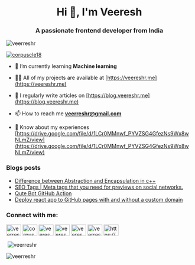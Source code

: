 <h1 align="center">Hi 👋, I'm Veeresh</h1>
<h3 align="center">A passionate frontend developer from India</h3>

<p align="left"> <img src="https://komarev.com/ghpvc/?username=veerreshr&label=Profile%20views&color=0e75b6&style=flat" alt="veerreshr" /> </p>

<p align="left"> <a href="https://twitter.com/corpuscle18" target="blank"><img src="https://img.shields.io/twitter/follow/corpuscle18?logo=twitter&style=for-the-badge" alt="corpuscle18" /></a> </p>

- 🌱 I’m currently learning **Machine learning**

- 👨‍💻 All of my projects are available at [https://veereshr.me](https://veereshr.me)

- 📝 I regularly write articles on [https://blog.veereshr.me](https://blog.veereshr.me)

- 📫 How to reach me **veerreshr@gmail.com**

- 📄 Know about my experiences [https://drive.google.com/file/d/1LCr0MMnwf_PYVZSG4GfezNs9Wx8wNLmZ/view](https://drive.google.com/file/d/1LCr0MMnwf_PYVZSG4GfezNs9Wx8wNLmZ/view)

### Blogs posts
<!-- BLOG-POST-LIST:START -->
- [Difference between Abstraction and Encapsulation in c++](https://blog.veereshr.me/difference-between-abstraction-and-encapsulation-in-c)
- [SEO Tags | Meta tags that you need for previews on social networks.](https://blog.veereshr.me/seo-tags-or-meta-tags-that-you-need-for-previews-on-social-networks-1)
- [Qute Bot GitHub Action](https://blog.veereshr.me/qute-bot-github-action)
- [Deploy react app to GitHub pages with and without a custom domain](https://blog.veereshr.me/deploy-react-app-to-github-pages-with-and-without-a-custom-domain)
<!-- BLOG-POST-LIST:END -->

<h3 align="left">Connect with me:</h3>
<p align="left">
<a href="https://dev.to/veerreshr" target="blank"><img align="center" src="https://cdn.jsdelivr.net/npm/simple-icons@3.0.1/icons/dev-dot-to.svg" alt="veerreshr" height="30" width="40" /></a>
<a href="https://twitter.com/corpuscle18" target="blank"><img align="center" src="https://cdn.jsdelivr.net/npm/simple-icons@3.0.1/icons/twitter.svg" alt="corpuscle18" height="30" width="40" /></a>
<a href="https://linkedin.com/in/veereshr" target="blank"><img align="center" src="https://cdn.jsdelivr.net/npm/simple-icons@3.0.1/icons/linkedin.svg" alt="veereshr" height="30" width="40" /></a>
<a href="https://instagram.com/veereshrr" target="blank"><img align="center" src="https://cdn.jsdelivr.net/npm/simple-icons@3.0.1/icons/instagram.svg" alt="veereshrr" height="30" width="40" /></a>
<a href="https://www.hackerrank.com/veeresh_ravipat1" target="blank"><img align="center" src="https://cdn.jsdelivr.net/npm/simple-icons@3.0.1/icons/hackerrank.svg" alt="veeresh_ravipat1" height="30" width="40" /></a>
<a href="https://www.hackerearth.com/veerreshr" target="blank"><img align="center" src="https://cdn.jsdelivr.net/npm/simple-icons@3.0.1/icons/hackerearth.svg" alt="veerreshr" height="30" width="40" /></a>
<a href="/https://blog.veereshr.me/rss.xml" target="blank"><img align="center" src="https://cdn.jsdelivr.net/npm/simple-icons@3.0.1/icons/rss.svg" alt="https://blog.veereshr.me/rss.xml" height="30" width="40" /></a>
</p>


<p>&nbsp;<img align="center" src="https://github-readme-stats.vercel.app/api?username=veerreshr&show_icons=true&locale=en" alt="veerreshr" /></p>

<p><img align="center" src="https://github-readme-streak-stats.herokuapp.com/?user=veerreshr&" alt="veerreshr" /></p>
